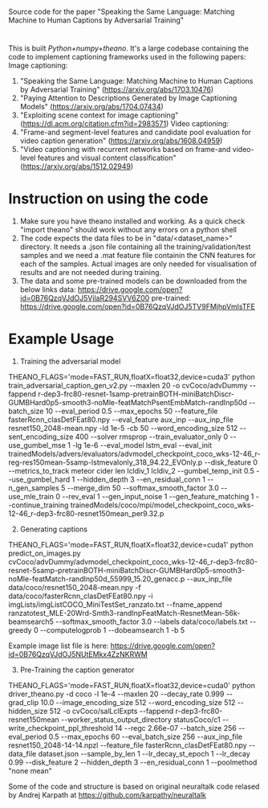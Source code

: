 Source code for the paper "Speaking the Same Language: Matching Machine to Human Captions by Adversarial Training"
#

This is built  *Python+numpy+theano*.
It's a large codebase containing the code to implement captioning frameworks used in the following papers:
Image captioning:
1. "Speaking the Same Language: Matching Machine to Human Captions by Adversarial Training" (https://arxiv.org/abs/1703.10476)
2. "Paying Attention to Descriptions Generated by Image Captioning Models" (https://arxiv.org/abs/1704.07434)
3. "Exploiting scene context for image captioning" (https://dl.acm.org/citation.cfm?id=2983571)
Video captioning:
4. "Frame-and segment-level features and candidate pool evaluation for video caption generation" (https://arxiv.org/abs/1608.04959)
5. "Video captioning with recurrent networks based on frame-and video-level features and visual content classification" (https://arxiv.org/abs/1512.02949)

# Instruction on using the code

1. Make sure you have theano installed and working. As a quick check "import theano" should work without any errors on a python shell
2. The code expects the data files to be in "data/<dataset_name>" directory. It needs a .json file containing all the training/validation/test samples and we need a .mat feature file containin the CNN features for each of the samples. Actual images are only needed for visualisation of results and are not needed during training.
3. The data and some pre-trained models can be downloaded from the below links
    data: https://drive.google.com/open?id=0B76QzqVJdOJ5VjlaR294SVV6Z00
    pre-trained: https://drive.google.com/open?id=0B76QzqVJdOJ5TV9FMjhpVmlsTFE

# Example Usage

1. Training the adversarial model

THEANO_FLAGS='mode=FAST_RUN,floatX=float32,device=cuda3' python train_adversarial_caption_gen_v2.py --maxlen 20 -o cvCoco/advDummy --fappend r-dep3-frc80-resnet-1samp-pretrainBOTH-miniBatchDiscr-GUMBHard0p5-smooth3-noMle-featMatchPsentEmbMatch-randInp50d --batch_size 10 --eval_period 0.5 --max_epochs 50 --feature_file fasterRcnn_clasDetFEat80.npy --eval_feature aux_inp --aux_inp_file resnet150_2048-mean.npy -ld 1e-5 -cb 50 --word_encoding_size 512 --sent_encoding_size 400 --solver rmsprop --train_evaluator_only 0 --use_gumbel_mse 1 -lg 1e-6 --eval_model lstm_eval --eval_init trainedModels/advers/evaluators/advmodel_checkpoint_coco_wks-12-46_r-reg-res150mean-5samp-lstmevalonly_318_94.22_EVOnly.p  --disk_feature 0 --metrics_to_track meteor cider len lcldiv_1 lcldiv_2  --gumbel_temp_init 0.5 --use_gumbel_hard 1 --hidden_depth 3 --en_residual_conn 1 --n_gen_samples 5 --merge_dim 50 --softmax_smooth_factor 3.0 --use_mle_train 0 --rev_eval 1 --gen_input_noise 1 --gen_feature_matching 1 --continue_training trainedModels/coco/mpi/model_checkpoint_coco_wks-12-46_r-dep3-frc80-resnet150mean_per9.32.p

2. Generating captions

THEANO_FLAGS='mode=FAST_RUN,floatX=float32,device=cuda1' python predict_on_images.py cvCoco/advDummy/advmodel_checkpoint_coco_wks-12-46_r-dep3-frc80-resnet-5samp-pretrainBOTH-miniBatchDiscr-GUMBHard0p5-smooth3-noMle-featMatch-randInp50d_55999_15.20_genacc.p --aux_inp_file data/coco/resnet150_2048-mean.npy -f data/coco/fasterRcnn_clasDetFEat80.npy -i imgLists/imgListCOCO_MiniTestSet_ranzato.txt --fname_append ranzatotest_MLE-20Wrd-Smth3-randInpFeatMatch-ResnetMean-56k-beamsearch5 --softmax_smooth_factor 3.0 --labels data/coco/labels.txt --greedy 0 --computelogprob 1 --dobeamsearch 1 -b 5

Example image list file is here:
https://drive.google.com/open?id=0B76QzqVJdOJ5NUtEMkx4ZzNKRWM


3. Pre-Training the caption generator

THEANO_FLAGS='mode=FAST_RUN,floatX=float32,device=cuda0' python driver_theano.py -d coco -l 1e-4 --maxlen 20 --decay_rate 0.999 --grad_clip 10.0 --image_encoding_size 512 --word_encoding_size 512 --hidden_size 512 -o cvCoco/salLclExpts --fappend r-dep3-frc80-resnet150mean --worker_status_output_directory statusCoco/c1 --write_checkpoint_ppl_threshold 14 --regc 2.66e-07 --batch_size 256 --eval_period 0.5 --max_epochs 60 --eval_batch_size 256 --aux_inp_file resnet150_2048-14-14.npzl --feature_file fasterRcnn_clasDetFEat80.npy --data_file dataset.json --sample_by_len 1 --lr_decay_st_epoch 1 --lr_decay 0.99 --disk_feature 2 --hidden_depth 3 --en_residual_conn 1 --poolmethod "none mean"


Some of the code and structure is based on original neuraltalk code relased by Andrej Karpath at https://github.com/karpathy/neuraltalk

